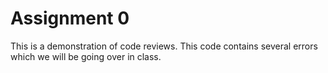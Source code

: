 # Assignment 0

This is a demonstration of code reviews. This code contains several errors which we will be going over in class.